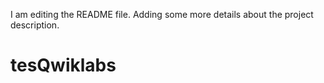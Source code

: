 I am editing the README file. Adding some more details about the project description.
# tesQwiklabs
